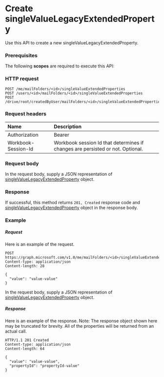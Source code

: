 # Create singleValueLegacyExtendedProperty

Use this API to create a new singleValueLegacyExtendedProperty.
### Prerequisites
The following **scopes** are required to execute this API: 
### HTTP request
<!-- { "blockType": "ignored" } -->
```http
POST /me/mailFolders/<id>/singleValueExtendedProperties
POST /users/<id>/mailFolders/<id>/singleValueExtendedProperties
POST /drive/root/createdByUser/mailFolders/<id>/singleValueExtendedProperties

```
### Request headers
| Name       | Description|
|:---------------|:----------|
| Authorization  | Bearer <code>|
| Workbook-Session-Id  | Workbook session Id that determines if changes are persisted or not. Optional.|

### Request body
In the request body, supply a JSON representation of [singleValueLegacyExtendedProperty](../resources/singlevaluelegacyextendedproperty.md) object.


### Response
If successful, this method returns `201, Created` response code and [singleValueLegacyExtendedProperty](../resources/singlevaluelegacyextendedproperty.md) object in the response body.

### Example
##### Request
Here is an example of the request.
<!-- {
  "blockType": "request",
  "name": "create_singlevaluelegacyextendedproperty_from_mailfolder"
}-->
```http
POST https://graph.microsoft.com/v1.0/me/mailFolders/<id>/singleValueExtendedProperties
Content-type: application/json
Content-length: 28

{
  "value": "value-value"
}
```
In the request body, supply a JSON representation of [singleValueLegacyExtendedProperty](../resources/singlevaluelegacyextendedproperty.md) object.
##### Response
Here is an example of the response. Note: The response object shown here may be truncated for brevity. All of the properties will be returned from an actual call.
<!-- {
  "blockType": "response",
  "truncated": true,
  "@odata.type": "microsoft.graph.singlevaluelegacyextendedproperty"
} -->
```http
HTTP/1.1 201 Created
Content-type: application/json
Content-length: 64

{
  "value": "value-value",
  "propertyId": "propertyId-value"
}
```

<!-- uuid: 8fcb5dbc-d5aa-4681-8e31-b001d5168d79
2015-10-25 14:57:30 UTC -->
<!-- {
  "type": "#page.annotation",
  "description": "Create singleValueLegacyExtendedProperty",
  "keywords": "",
  "section": "documentation",
  "tocPath": ""
}-->